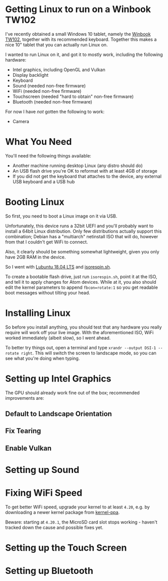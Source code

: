 # Getting Linux to run on a Winbook TW102

I've recently obtained a small Windows 10 tablet, namely the
[Winbook TW102](https://www.microcenter.com/product/496688/winbook-tw102-101-2-in-1-laptop-computer---black),
together with its recommended keyboard. Together this makes a nice 10"
tablet that you can actually run Linux on.

I wanted to run Linux on it, and got it to mostly work, including
the following hardware:

- Intel graphics, including OpenGL and Vulkan
- Display backlight
- Keyboard
- Sound (needed non-free firmware)
- WiFi (needed non-free firmware)
- Touchscreen (needed "hard to obtain" non-free firmware)
- Bluetooth (needed non-free firmware)

For now I have _not_ gotten the following to work:

- Camera

# What You Need

You'll need the following things available:

* Another machine running desktop Linux (any distro should do)
* An USB flash drive you're OK to reformat with at least 4GB of storage
* If you did not get the keyboard that attaches to the device, any
  external USB keyboard and a USB hub

# Booting Linux

So first, you need to boot a Linux image on it via USB.

Unfortunately, this device runs a 32bit UEFI and you'll probably want
to install a 64bit Linux distribution. Only few distributions actually
support this combination; Debian has a "multiarch" netinstall ISO that
will do, however from that I couldn't get WiFi to connect.

Also, it clearly should be something somewhat lightweight, given you
only have 2GB RAM in the device.

So I went with [Lubuntu 18.04 LTS](https://lubuntu.me/bionic-released/) and [isorespin.sh](https://github.com/kenorb-contrib/isorespin).

To create a bootable flash drive, just run `isorespin.sh`, point it at
the ISO, and tell it to apply changes for Atom devices. While at it,
you also should edit the kernel parameters to append `fbcon=rotate:1`
so you get readable boot messages without tilting your head.

# Installing Linux

So before you install anything, you should test that any hardware you
really require will work off your live image. With the aforementioned ISO,
WiFi worked immediately (albeit slow), so I went ahead.

To better try things out, open a terminal and type
`xrandr --output DSI-1 --rotate right`.
This will switch the screen to landscape mode, so you can see what you're
doing when typing.

# Setting up Intel Graphics

The GPU should already work fine out of the box; recommended improvements are:

## Default to Landscape Orientation

## Fix Tearing

## Enable Vulkan

# Setting up Sound

# Fixing WiFi Speed

To get better WiFi speed, upgrade your kernel to at least
`4.20`, e.g. by downloading a newer kernel package from
[kernel-ppa](https://kernel.ubuntu.com/~kernel-ppa/mainline/).

Beware: starting at `4.20.1`, the MicroSD card slot stops working -
haven't tracked down the cause and possible fixes yet.

# Setting up the Touch Screen

# Setting up Bluetooth

